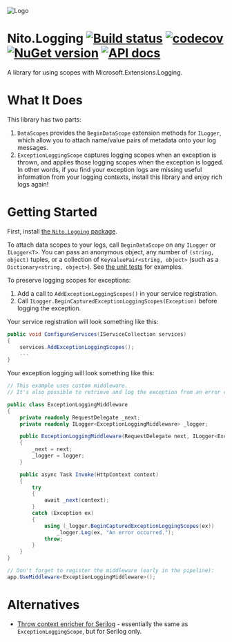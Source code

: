 ![Logo](src/icon.png)

# Nito.Logging [![Build status](https://github.com/StephenCleary/Logging/workflows/Build/badge.svg)](https://github.com/StephenCleary/Logging/actions?query=workflow%3ABuild) [![codecov](https://codecov.io/gh/StephenCleary/Logging/branch/main/graph/badge.svg)](https://codecov.io/gh/StephenCleary/Logging) [![NuGet version](https://badge.fury.io/nu/Nito.Logging.svg)](https://www.nuget.org/packages/Nito.Logging) [![API docs](https://img.shields.io/badge/API-dotnetapis-blue.svg)](http://dotnetapis.com/pkg/Nito.Logging)

A library for using scopes with Microsoft.Extensions.Logging.

# What It Does

This library has two parts:
1. `DataScopes` provides the `BeginDataScope` extension methods for `ILogger`, which allow you to attach name/value pairs of metadata onto your log messages.
1. `ExceptionLoggingScope` captures logging scopes when an exception is thrown, and applies those logging scopes when the exception is logged. In other words, if you find your exception logs are missing useful information from your logging contexts, install this library and enjoy rich logs again!

# Getting Started

First, install [the `Nito.Logging` package](https://www.nuget.org/packages/Nito.Logging).

To attach data scopes to your logs, call `BeginDataScope` on any `ILogger` or `ILogger<T>`. You can pass an anonymous object, any number of `(string, object)` tuples, or a collection of `KeyValuePair<string, object>` (such as a `Dictionary<string, object>`). See [the unit tests](https://github.com/StephenCleary/Logging/blob/main/test/DataScopesUnitTests/BasicUsageUnitTests.cs) for examples.

To preserve logging scopes for exceptions:
1. Add a call to `AddExceptionLoggingScopes()` in your service registration.
1. Call `ILogger.BeginCapturedExceptionLoggingScopes(Exception)` before logging the exception.

Your service registration will look something like this:

```C#
public void ConfigureServices(IServiceCollection services)
{
    services.AddExceptionLoggingScopes();
    ...
}
```

Your exception logging will look something like this:

```C#
// This example uses custom middleware.
// It's also possible to retrieve and log the exception from an error controller if using the standard exception handling middleware.

public class ExceptionLoggingMiddleware
{
    private readonly RequestDelegate _next;
    private readonly ILogger<ExceptionLoggingMiddleware> _logger;

    public ExceptionLoggingMiddleware(RequestDelegate next, ILogger<ExceptionLoggingMiddleware> logger)
    {
        _next = next;
        _logger = logger;
    }

    public async Task Invoke(HttpContext context)
    {
        try
        {
            await _next(context);
        }
        catch (Exception ex)
        {
            using (_logger.BeginCapturedExceptionLoggingScopes(ex))
                _logger.Log(ex, "An error occurred.");
            throw;
        }
    }
}

// Don't forget to register the middleware (early in the pipeline):
app.UseMiddleware<ExceptionLoggingMiddleware>();
```

# Alternatives

- [Throw context enricher for Serilog](https://github.com/Tolyandre/serilog-throw-context-enricher) - essentially the same as `ExceptionLoggingScope`, but for Serilog only.
